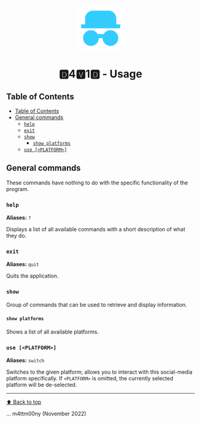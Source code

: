 <p align="center">
  <img alt="d4v1d" src="media/logo.png" width="125" height="125" />
</p>
<h1 align="center">🅳4🆅1🅳 - Usage</h1>

## Table of Contents

- [Table of Contents](#table-of-contents)
- [General commands](#general-commands)
  - [`help`](#help)
  - [`exit`](#exit)
  - [`show`](#show)
    - [`show platforms`](#show-platforms)
  - [`use [<PLATFORM>]`](#use-platform)

## General commands

These commands have nothing to do with the specific functionality of the program.

### `help`

**Aliases:** `?`

Displays a list of all available commands with a short description of what they do.

### `exit`

**Aliases:** `quit`

Quits the application.

### `show`

Group of commands that can be used to retrieve and display information.

#### `show platforms`

Shows a list of all available platforms.

### `use [<PLATFORM>]`

**Aliases:** `switch`

Switches to the given platform; allows you to interact with this social-media platform specifically. If `<PLATFORM>` is omitted, the currently selected platform will be de-selected.

---


[⬆️ Back to top](#table-of-contents)

... m4ttm00ny (November 2022)
